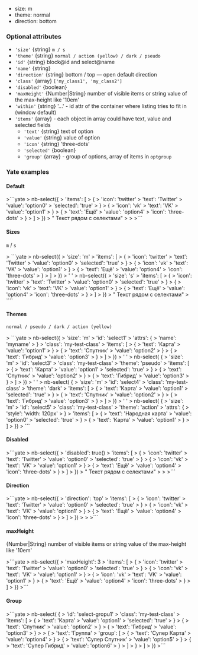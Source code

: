 * size: m
* theme: normal
* direction: bottom

### Optional attributes
* `'size'` {string} `m / s`
* `'theme'` {string} `normal / action (yellow) / dark / pseudo`
* `'id'` {string} block@id and select@name
* `'name'` {string}
* `'direction'` {string} bottom / top — open default direction
* `'class'` {array} `['my_class1', 'my_class2']`
* `'disabled'` {boolean}
* `'maxHeight'` {Number|String} number of visible items or string value of the max-height like '10em'
* `'within'` {string} '...' - id attr of the container where listing tries to fit in (window default)
* `'items'` {array}  - each object in array could have text, value and selected fields
    * `'text'` {string} text of option
    * `'value'` {string} value of option
    * `'icon'` {string} 'three-dots'
    * `'selected'` {boolean}
    * `'group'` {array} - group of options, array of items in `optgroup`

### Yate examples

#### Default
<div example="selects-simple"/>
>```yate
> nb-select({
>     'items': [
>         {
>            'icon': 'twitter'
>            'text': 'Twitter'
>            'value': 'option0'
>            'selected': 'true'
>         }
>         {
>            'icon': 'vk'
>            'text': 'VK'
>            'value': 'option1'
>         }
>         {
>            'text': 'Ещё'
>            'value': 'option4'
>            'icon': 'three-dots'
>         }
>     ]
> })
> " Текст рядом с селектами"
>
>
>```

#### Sizes
`m` / `s`
<div example="selects-size"/>
> ```yate
>    nb-select({
>        'size': 'm'
>        'items': [
>            {
>               'icon': 'twitter'
>               'text': 'Twitter'
>               'value': 'option0'
>               'selected': 'true'
>            }
>            {
>               'icon': 'vk'
>               'text': 'VK'
>               'value': 'option1'
>            }
>            {
>               'text': 'Ещё'
>               'value': 'option4'
>               'icon': 'three-dots'
>            }
>        ]
>    })
>    ' '
>    nb-select({
>        'size': 's'
>        'items': [
>            {
>               'icon': 'twitter'
>               'text': 'Twitter'
>               'value': 'option0'
>               'selected': 'true'
>            }
>            {
>               'icon': 'vk'
>               'text': 'VK'
>               'value': 'option1'
>            }
>            {
>               'text': 'Ещё'
>               'value': 'option4'
>               'icon': 'three-dots'
>            }
>        ]
>    })
>    " Текст рядом с селектами"
> ````

#### Themes
`normal / pseudo / dark / action (yellow)`
<div example="selects-theme"/>
> ```yate
>  nb-select({
>      'size': 'm'
>      'id': 'select1'
>      'attrs': {
>      'name': 'myname'
>      }
>      'class': 'my-test-class'
>      'items': [
>          {
>              'text': 'Карта'
>              'value': 'option1'
>          }
>          {
>              'text': 'Спутник'
>              'value': 'option2'
>          }
>          {
>              'text': 'Гибрид'
>              'value': 'option3'
>          }
>      ]
>  })
>  ' '
>  nb-select( {
>    'size': 'm'
>    'id': 'select3'
>    'class': 'my-test-class'
>    'theme': 'pseudo'
>    'items': [
>        {
>            'text': 'Карта'
>            'value': 'option1'
>            'selected': 'true'
>        }
>        {
>            'text': 'Спутник'
>            'value': 'option2'
>        }
>        {
>            'text': 'Гибрид'
>            'value': 'option3'
>        }
>    ]
>  })
>  ' '
>  nb-select( {
>    'size': 'm'
>    'id': 'select4'
>    'class': 'my-test-class'
>    'theme': 'dark'
>    'items': [
>        {
>            'text': 'Карта'
>            'value': 'option1'
>            'selected': 'true'
>        }
>        {
>            'text': 'Спутник'
>            'value': 'option2'
>        }
>        {
>            'text': 'Гибрид'
>            'value': 'option3'
>        }
>    ]
>  })
>  ' '
>  nb-select( {
>    'size': 'm'
>    'id': 'select5'
>    'class': 'my-test-class'
>    'theme': 'action'
>    'attrs': {
>      'style': 'width: 120px'
>    }
>    'items': [
>        {
>            'text': 'Народная карта'
>            'value': 'option0'
>            'selected': 'true'
>        }
>        {
>            'text': 'Карта'
>            'value': 'option1'
>        }
>    ]
>  })
> ```

#### Disabled
<div example="selects-disabled"/>
>```yate
> nb-select({
>     'disabled': true()
>     'items': [
>         {
>            'icon': 'twitter'
>            'text': 'Twitter'
>            'value': 'option0'
>            'selected': 'true'
>         }
>         {
>            'icon': 'vk'
>            'text': 'VK'
>            'value': 'option1'
>         }
>         {
>            'text': 'Ещё'
>            'value': 'option4'
>            'icon': 'three-dots'
>         }
>     ]
> })
> " Текст рядом с селектами"
>
>
>```

#### Direction
<div example="selects-direction"/>
>```yate
> nb-select({
>     'direction': 'top'
>     'items': [
>         {
>            'icon': 'twitter'
>            'text': 'Twitter'
>            'value': 'option0'
>            'selected': 'true'
>         }
>         {
>            'icon': 'vk'
>            'text': 'VK'
>            'value': 'option1'
>         }
>         {
>            'text': 'Ещё'
>            'value': 'option4'
>            'icon': 'three-dots'
>         }
>     ]
> })
>
>
>```

#### maxHeight
{Number|String} number of visible items or string value of the max-height like '10em'
<div example="selects-mh"/>
>```yate
> nb-select({
>     'maxHeight': 3
>     'items': [
>         {
>            'icon': 'twitter'
>            'text': 'Twitter'
>            'value': 'option0'
>            'selected': 'true'
>         }
>         {
>            'icon': 'vk'
>            'text': 'VK'
>            'value': 'option1'
>         }
>         {
>            'icon': 'vk'
>            'text': 'VK'
>            'value': 'option1'
>         }
>         {
>            'text': 'Ещё'
>            'value': 'option4'
>            'icon': 'three-dots'
>         }
>     ]
> })
>```

#### Group
<div example="selects-group"/>
>```yate
>    nb-select( {
>        'id': 'select-gropu1'
>        'class': 'my-test-class'
>        'items': [
>            {
>                'text': 'Карта'
>                'value': 'option1'
>                'selected': 'true'
>            }
>            {
>                'text': 'Спутник'
>                'value': 'option2'
>            }
>            {
>                'text': 'Гибрид'
>                'value': 'option3'
>            }
>
>            {
>                'text': 'Группа'
>                'group': [
>                      {
>                          'text': 'Супер Карта'
>                          'value': 'option4'
>                      }
>                      {
>                          'text': 'Супер Спутник'
>                          'value': 'option5'
>                      }
>                      {
>                          'text': 'Супер Гибрид'
>                          'value': 'option6'
>                      }
>                ]
>            }
>        ]
>    })
>```


